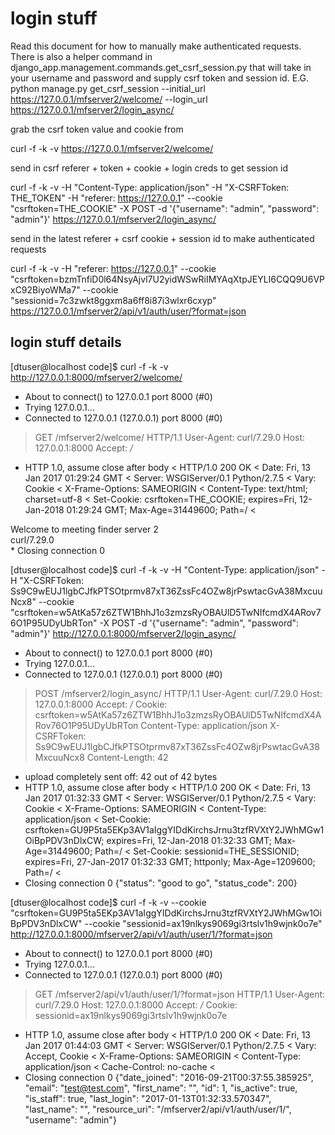 # login stuff
Read this document for how to manually make authenticated requests. There is also a helper command in django_app.management.commands.get_csrf_session.py that will take in your username and password and supply csrf token and session id. E.G. 
python manage.py get_csrf_session --initial_url https://127.0.0.1/mfserver2/welcome/ --login_url https://127.0.0.1/mfserver2/login_async/


grab the csrf token value and cookie from

curl -f -k -v https://127.0.0.1/mfserver2/welcome/


send in csrf referer + token + cookie + login creds to get session id

curl -f -k -v -H "Content-Type: application/json" -H "X-CSRFToken: THE_TOKEN" -H "referer: https://127.0.0.1" --cookie "csrftoken=THE_COOKIE"  -X POST -d '{"username": "admin", "password": "admin"}' https://127.0.0.1/mfserver2/login_async/


send in the latest referer + csrf cookie + session id to make authenticated requests

curl -f -k -v -H "referer: https://127.0.0.1" --cookie "csrftoken=bzmTnfiD0l64NsyAjvl7U2yidWSwRiIMYAqXtpJEYLI6CQQ9U6VPxC92BiyoWMa7" --cookie "sessionid=7c3zwkt8ggxm8a6ff8i87i3wlxr6cxyp" https://127.0.0.1/mfserver2/api/v1/auth/user/?format=json



## login stuff details
[dtuser@localhost code]$ curl -f -k -v http://127.0.0.1:8000/mfserver2/welcome/
* About to connect() to 127.0.0.1 port 8000 (#0)
*   Trying 127.0.0.1...
* Connected to 127.0.0.1 (127.0.0.1) port 8000 (#0)
> GET /mfserver2/welcome/ HTTP/1.1
> User-Agent: curl/7.29.0
> Host: 127.0.0.1:8000
> Accept: */*
> 
* HTTP 1.0, assume close after body
< HTTP/1.0 200 OK
< Date: Fri, 13 Jan 2017 01:29:24 GMT
< Server: WSGIServer/0.1 Python/2.7.5
< Vary: Cookie
< X-Frame-Options: SAMEORIGIN
< Content-Type: text/html; charset=utf-8
< Set-Cookie:  csrftoken=THE_COOKIE; expires=Fri, 12-Jan-2018 01:29:24 GMT; Max-Age=31449600; Path=/
< 
<html>
<head>
    <title>MFServer2</title>
</head>
<body>
    <input type='hidden' name='csrfmiddlewaretoken' value='THE_TOKEN' />
    <div>Welcome to meeting finder server 2</div>
    <div>curl/7.29.0</div>
</body>
* Closing connection 0


[dtuser@localhost code]$ curl -f -k -v -H "Content-Type: application/json" -H "X-CSRFToken: Ss9C9wEUJ1lgbCJfkPTSOtprmv87xT36ZssFc4OZw8jrPswtacGvA38MxcuuNcx8" --cookie "csrftoken=w5AtKa57z6ZTW1BhhJ1o3zmzsRyOBAUlD5TwNIfcmdX4ARov76O1P95UDyUbRTon"  -X POST -d '{"username": "admin", "password": "admin"}' http://127.0.0.1:8000/mfserver2/login_async/
* About to connect() to 127.0.0.1 port 8000 (#0)
*   Trying 127.0.0.1...
* Connected to 127.0.0.1 (127.0.0.1) port 8000 (#0)
> POST /mfserver2/login_async/ HTTP/1.1
> User-Agent: curl/7.29.0
> Host: 127.0.0.1:8000
> Accept: */*
> Cookie: csrftoken=w5AtKa57z6ZTW1BhhJ1o3zmzsRyOBAUlD5TwNIfcmdX4ARov76O1P95UDyUbRTon
> Content-Type: application/json
> X-CSRFToken: Ss9C9wEUJ1lgbCJfkPTSOtprmv87xT36ZssFc4OZw8jrPswtacGvA38MxcuuNcx8
> Content-Length: 42
> 
* upload completely sent off: 42 out of 42 bytes
* HTTP 1.0, assume close after body
< HTTP/1.0 200 OK
< Date: Fri, 13 Jan 2017 01:32:33 GMT
< Server: WSGIServer/0.1 Python/2.7.5
< Vary: Cookie
< X-Frame-Options: SAMEORIGIN
< Content-Type: application/json
< Set-Cookie:  csrftoken=GU9P5ta5EKp3AV1aIggYIDdKirchsJrnu3tzfRVXtY2JWhMGw1OiBpPDV3nDlxCW; expires=Fri, 12-Jan-2018 01:32:33 GMT; Max-Age=31449600; Path=/
< Set-Cookie:  sessionid=THE_SESSIONID; expires=Fri, 27-Jan-2017 01:32:33 GMT; httponly; Max-Age=1209600; Path=/
< 
* Closing connection 0
{"status": "good to go", "status_code": 200}


[dtuser@localhost code]$ curl -f -k -v --cookie "csrftoken=GU9P5ta5EKp3AV1aIggYIDdKirchsJrnu3tzfRVXtY2JWhMGw1OiBpPDV3nDlxCW" --cookie "sessionid=ax19nlkys9069gi3rtslv1h9wjnk0o7e" http://127.0.0.1:8000/mfserver2/api/v1/auth/user/1/?format=json
* About to connect() to 127.0.0.1 port 8000 (#0)
*   Trying 127.0.0.1...
* Connected to 127.0.0.1 (127.0.0.1) port 8000 (#0)
> GET /mfserver2/api/v1/auth/user/1/?format=json HTTP/1.1
> User-Agent: curl/7.29.0
> Host: 127.0.0.1:8000
> Accept: */*
> Cookie: sessionid=ax19nlkys9069gi3rtslv1h9wjnk0o7e
> 
* HTTP 1.0, assume close after body
< HTTP/1.0 200 OK
< Date: Fri, 13 Jan 2017 01:44:03 GMT
< Server: WSGIServer/0.1 Python/2.7.5
< Vary: Accept, Cookie
< X-Frame-Options: SAMEORIGIN
< Content-Type: application/json
< Cache-Control: no-cache
< 
* Closing connection 0
{"date_joined": "2016-09-21T00:37:55.385925", "email": "test@test.com", "first_name": "", "id": 1, "is_active": true, "is_staff": true, "last_login": "2017-01-13T01:32:33.570347", "last_name": "", "resource_uri": "/mfserver2/api/v1/auth/user/1/", "username": "admin"}